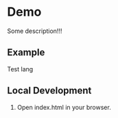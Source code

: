 # Demo

Some description!!!

## Example

Test lang

## Local Development

1. Open index.html in your browser.